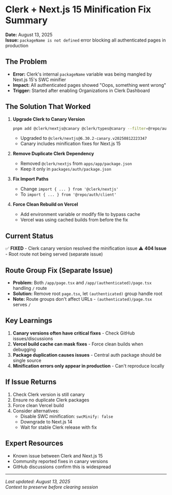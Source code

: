 # Clerk + Next.js 15 Minification Fix Summary

**Date:** August 13, 2025  
**Issue:** `packageName is not defined` error blocking all authenticated pages in production

## The Problem
- **Error:** Clerk's internal `packageName` variable was being mangled by Next.js 15's SWC minifier
- **Impact:** All authenticated pages showed "Oops, something went wrong"
- **Trigger:** Started after enabling Organizations in Clerk Dashboard

## The Solution That Worked
1. **Upgrade Clerk to Canary Version**
   ```bash
   pnpm add @clerk/nextjs@canary @clerk/types@canary --filter=@repo/auth
   ```
   - Upgraded to `@clerk/nextjs@6.30.2-canary.v20250812223347`
   - Canary includes minification fixes for Next.js 15

2. **Remove Duplicate Clerk Dependency**
   - Removed `@clerk/nextjs` from `apps/app/package.json`
   - Keep it only in `packages/auth/package.json`

3. **Fix Import Paths**
   - Change `import { ... } from '@clerk/nextjs'`
   - To `import { ... } from '@repo/auth/client'`

4. **Force Clean Rebuild on Vercel**
   - Add environment variable or modify file to bypass cache
   - Vercel was using cached builds from before the fix

## Current Status
✅ **FIXED** - Clerk canary version resolved the minification issue
⚠️ **404 Issue** - Root route not being served (separate issue)

## Route Group Fix (Separate Issue)
- **Problem:** Both `/app/page.tsx` and `/app/(authenticated)/page.tsx` handling `/` route
- **Solution:** Remove root `page.tsx`, let `(authenticated)` group handle root
- **Note:** Route groups don't affect URLs - `(authenticated)/page.tsx` serves `/`

## Key Learnings
1. **Canary versions often have critical fixes** - Check GitHub issues/discussions
2. **Vercel build cache can mask fixes** - Force clean builds when debugging
3. **Package duplication causes issues** - Central auth package should be single source
4. **Minification errors only appear in production** - Can't reproduce locally

## If Issue Returns
1. Check Clerk version is still canary
2. Ensure no duplicate Clerk packages
3. Force clean Vercel build
4. Consider alternatives:
   - Disable SWC minification: `swcMinify: false`
   - Downgrade to Next.js 14
   - Wait for stable Clerk release with fix

## Expert Resources
- Known issue between Clerk and Next.js 15
- Community reported fixes in canary versions
- GitHub discussions confirm this is widespread

---
*Last updated: August 13, 2025*  
*Context to preserve before clearing session*